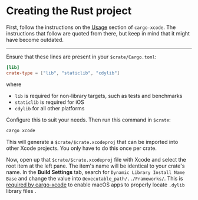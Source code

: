 # Creating the Rust project

First, follow the instructions on the [Usage](https://gitlab.com/kornelski/cargo-xcode#usage)
section of `cargo-xcode`. The instructions that follow are quoted from there, but keep in mind
that it might have become outdated.

---

Ensure that these lines are present in your `$crate/Cargo.toml`:

```toml
[lib]
crate-type = ["lib", "staticlib", "cdylib"]
```

where

- `lib` is required for non-library targets, such as tests and benchmarks
- `staticlib` is required for iOS
- `cdylib` for all other platforms

Configure this to suit your needs. Then run this command in `$crate`:

```bash
cargo xcode
```

This will generate a `$crate/$crate.xcodeproj` that can be imported into other Xcode projects.
You only have to do this once per crate.

Now, open up that `$crate/$crate.xcodeproj` file with Xcode and select the root item at the left pane. The item's name will be identical to your crate's name. In the **Build Settings** tab, search for `Dynamic Library Install Name Base` and change the value into `@executable_path/../Frameworks/`. This is [required by cargo-xcode](https://lib.rs/crates/cargo-xcode#:~:text=DYLIB_INSTALL_NAME_BASE) to enable macOS apps to properly locate `.dylib` library files .
